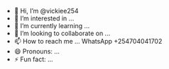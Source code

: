 - 👋 Hi, I’m @vickiee254
- 👀 I’m interested in ...
- 🌱 I’m currently learning ...
- 💞️ I’m looking to collaborate on ...
- 📫 How to reach me ... WhatsApp +254704041702
- 😄 Pronouns: ...
- ⚡ Fun fact: ...

<!---
vickiee254/vickiee254 is a ✨ special ✨ repository because its `README.md` (this file) appears on your GitHub profile.
You can click the Preview link to take a look at your changes.
--->
